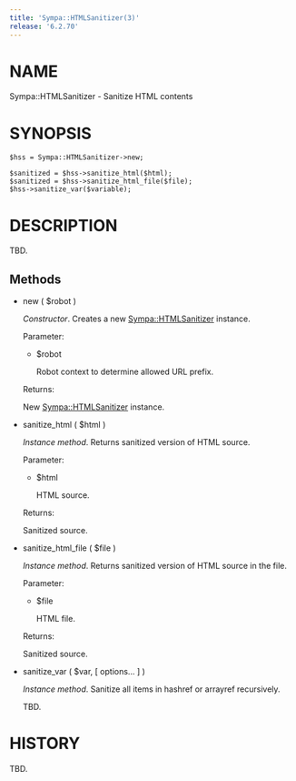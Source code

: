 ```yaml
---
title: 'Sympa::HTMLSanitizer(3)'
release: '6.2.70'
---
```


# NAME

Sympa::HTMLSanitizer - Sanitize HTML contents

# SYNOPSIS

    $hss = Sympa::HTMLSanitizer->new;

    $sanitized = $hss->sanitize_html($html);
    $sanitized = $hss->sanitize_html_file($file);
    $hss->sanitize_var($variable);

# DESCRIPTION

TBD.

## Methods

- new ( $robot )

    _Constructor_.
    Creates a new [Sympa::HTMLSanitizer](./Sympa-HTMLSanitizer.3.md) instance.

    Parameter:

    - $robot

        Robot context to determine allowed URL prefix.

    Returns:

    New [Sympa::HTMLSanitizer](./Sympa-HTMLSanitizer.3.md) instance.

- sanitize\_html ( $html )

    _Instance method_.
    Returns sanitized version of HTML source.

    Parameter:

    - $html

        HTML source.

    Returns:

    Sanitized source.

- sanitize\_html\_file ( $file )

    _Instance method_.
    Returns sanitized version of HTML source in the file.

    Parameter:

    - $file

        HTML file.

    Returns:

    Sanitized source.

- sanitize\_var ( $var, \[ options... \] )

    _Instance method_.
    Sanitize all items in hashref or arrayref recursively.

    TBD.

# HISTORY

TBD.
